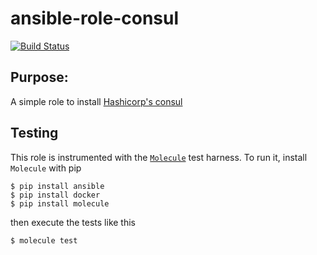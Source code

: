 # ansible-role-consul

[![Build Status](https://travis-ci.org/Solinea/ansible-role-consul.svg?branch=master)](https://travis-ci.org/Solinea/ansible-role-consul)

## Purpose:
A simple role to install [Hashicorp's consul](https://www.consul.io/)

## Testing 
This role is instrumented with the [`Molecule`](https://molecule.readthedocs.io/en/stable-1.25/) test harness. To run it, install `Molecule` with pip
 ```commandline
$ pip install ansible
$ pip install docker
$ pip install molecule
```
then execute the tests like this
```commandline
$ molecule test 
```
